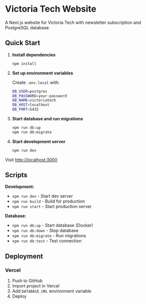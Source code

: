 # Victoria Tech Website

A Next.js website for Victoria Tech with newsletter subscription and PostgreSQL database.

## Quick Start

1. **Install dependencies**

   ```bash
   npm install
   ```

2. **Set up environment variables**

   Create `.env.local` with:

   ```bash
   DB_USER=postgres
   DB_PASSWORD=your-password
   DB_NAME=victoriatech
   DB_HOST=localhost
   DB_PORT=5432
   ```

3. **Start database and run migrations**

   ```bash
   npm run db:up
   npm run db:migrate
   ```

4. **Start development server**
   ```bash
   npm run dev
   ```

Visit [http://localhost:3000](http://localhost:3000)

## Scripts

**Development:**

- `npm run dev` - Start dev server
- `npm run build` - Build for production
- `npm run start` - Start production server

**Database:**

- `npm run db:up` - Start database (Docker)
- `npm run db:down` - Stop database
- `npm run db:migrate` - Run migrations
- `npm run db:test` - Test connection

## Deployment

### Vercel

1. Push to GitHub
2. Import project in Vercel
3. Add `DATABASE_URL` environment variable
4. Deploy
